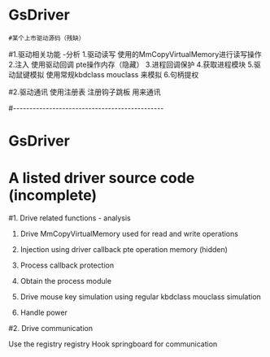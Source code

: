 # GsDriver
    #某个上市驱动源码（残缺）
#1.驱动相关功能  -分析
  1.驱动读写 使用的MmCopyVirtualMemory进行读写操作
  2.注入 使用驱动回调 pte操作内存（隐藏）
  3.进程回调保护 
  4.获取进程模块
  5.驱动鼠键模拟 使用常规kbdclass mouclass 来模拟
  6.句柄提权

  #2.驱动通讯
  使用注册表 注册钩子跳板 用来通讯

#----------------------------------------------

# GsDriver

# A listed driver source code (incomplete)

#1. Drive related functions - analysis

1. Drive MmCopyVirtualMemory used for read and write operations

2. Injection using driver callback pte operation memory (hidden)

3. Process callback protection

4. Obtain the process module

5. Drive mouse key simulation using regular kbdclass mouclass simulation

6. Handle power

#2. Drive communication

Use the registry registry Hook springboard for communication
  
  
